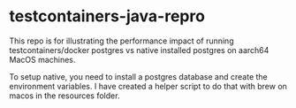 # testcontainers-java-repro

This repo is for illustrating the performance impact of running testcontainers/docker postgres vs native installed postgres
on aarch64 MacOS machines. 


To setup native, you need to install a postgres database and create the environment variables. I have created a helper 
script to do that with brew on macos in the resources folder. 